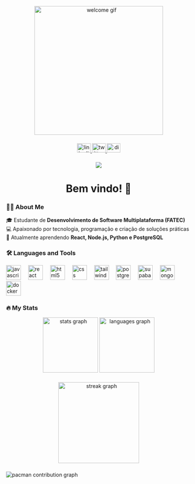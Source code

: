 <div align="center">
  <img src="(https://media3.giphy.com/media/v1.Y2lkPTc5MGI3NjExNjhiY3l2Y2Vod2pmcHptcDA4cGNyMzB2enNybnRlNjB3aGdwbG5mYyZlcD12MV9pbnRlcm5hbF9naWZfYnlfaWQmY3Q9Zw/XttIkLO0fNemCwWwG4/giphy.gif)" width="350" alt="welcome gif"/>
</div>


###

<div align="center">
  <a href="https://www.linkedin.com/in/raul-de-oliveira-goncalves-478121263/" target="_blank">
    <img src="https://raw.githubusercontent.com/maurodesouza/profile-readme-generator/master/src/assets/icons/social/linkedin/default.svg" width="37" height="25" alt="linkedin logo"  />
  </a>
  <a href="https://x.com/RaulOliGoncalvs" target="_blank">
    <img src="https://raw.githubusercontent.com/maurodesouza/profile-readme-generator/master/src/assets/icons/social/twitter/default.svg" width="37" height="25" alt="twitter logo"  />
  </a>
  <a href="https://discord.com/channels/@me/1380979353789399262" target="_blank">
    <img src="https://raw.githubusercontent.com/maurodesouza/profile-readme-generator/master/src/assets/icons/social/discord/default.svg" width="37" height="25" alt="discord logo"  />
  </a>
</div>

###

<div align="center">
  <img src="https://visitor-badge.laobi.icu/badge?page_id=RaulSayajin.RaulSayajin&"  />
</div>

###

<h1 align="center">Bem vindo! 👋</h1>

###

<h3 align="left">👨‍💻 About Me</h3>

<p align="left">
  🎓 Estudante de <b>Desenvolvimento de Software Multiplataforma (FATEC)</b> <br>
  💻 Apaixonado por tecnologia, programação e criação de soluções práticas <br>
  🚀 Atualmente aprendendo <b>React, Node.js, Python e PostgreSQL</b>
</p>

###

<h3 align="left">🛠 Languages and Tools</h3>

<div align="left">
  <img src="https://cdn.jsdelivr.net/gh/devicons/devicon/icons/javascript/javascript-original.svg" height="40" alt="javascript logo" />
  <img width="12" />
  <img src="https://cdn.jsdelivr.net/gh/devicons/devicon/icons/react/react-original.svg" height="40" alt="react logo" />
  <img width="12" />
  <img src="https://cdn.jsdelivr.net/gh/devicons/devicon/icons/html5/html5-original.svg" height="40" alt="html5 logo" />
  <img width="12" />
  <img src="https://cdn.jsdelivr.net/gh/devicons/devicon/icons/css3/css3-original.svg" height="40" alt="css logo" />
  <img width="12" />
  <img src="https://cdn.simpleicons.org/tailwindcss/06B6D4" height="40" alt="tailwindcss logo" />
  <img width="12" />
  <img src="https://cdn.simpleicons.org/postgresql/4169E1" height="40" alt="postgresql logo" />
  <img width="12" />
  <img src="https://skillicons.dev/icons?i=supabase" height="40" alt="supabase logo" />
  <img width="12" />
  <img src="https://skillicons.dev/icons?i=mongodb" height="40" alt="mongodb logo" />
  <img width="12" />
  <img src="https://cdn.jsdelivr.net/gh/devicons/devicon/icons/docker/docker-plain-wordmark.svg" height="40" alt="docker logo" />
</div>

###

<h3 align="left">🔥 My Stats</h3>

<div align="center">
  <img src="https://github-readme-stats.vercel.app/api?username=RaulSayajin&hide_title=false&hide_rank=false&show_icons=true&include_all_commits=true&count_private=true&disable_animations=false&theme=dracula&locale=en&hide_border=false&order=1" height="150" alt="stats graph" />
  <img src="https://github-readme-stats.vercel.app/api/top-langs?username=RaulSayajin&locale=en&hide_title=false&layout=compact&card_width=320&langs_count=5&theme=dracula&hide_border=false&order=2" height="150" alt="languages graph" />
</div>

###

<div align="center">
  <img src="https://streak-stats.demolab.com?user=RaulSayajin&locale=en&mode=daily&theme=dark&hide_border=false&border_radius=5&order=3" height="220" alt="streak graph" />
</div>

###

<picture>
  <source media="(prefers-color-scheme: dark)" srcset="https://raw.githubusercontent.com/RaulSayajin/RaulSayajin/output/pacman-contribution-graph-dark.svg">
  <source media="(prefers-color-scheme: light)" srcset="https://raw.githubusercontent.com/RaulSayajin/RaulSayajin/output/pacman-contribution-graph.svg">
  <img alt="pacman contribution graph" src="https://raw.githubusercontent.com/RaulSayajin/RaulSayajin/output/pacman-contribution-graph.svg">
</picture>
